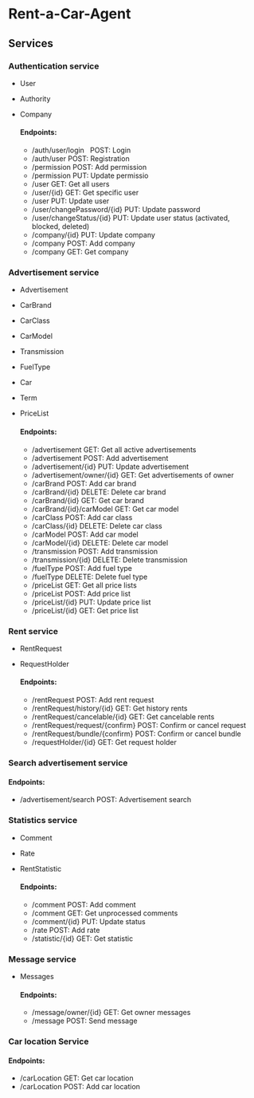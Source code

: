 # Rent-a-Car-Agent

## Services


### Authentication service

  - User
  - Authority
  - Company
  
    #### Endpoints:
    
      - /auth/user/login  &nbsp; POST: Login
      - /auth/user    POST: Registration
      - /permission  POST: Add permission
      - /permission        PUT: Update permissio
      - /user              GET: Get all users
      - /user/{id}            GET: Get specific user
      - /user                 PUT: Update user
      - /user/changePassword/{id}  PUT: Update password
      - /user/changeStatus/{id}    PUT: Update user status (activated, blocked, deleted) 
      - /company/{id}  PUT: Update company
      - /company  POST: Add company
      - /company  GET: Get company
      

### Advertisement service
    
  - Advertisement
  - CarBrand
  - CarClass
  - CarModel
  - Transmission
  - FuelType
  - Car
  - Term
  - PriceList
  
     #### Endpoints:
     
      - /advertisement GET: Get all active advertisements
      - /advertisement POST: Add advertisement
      - /advertisement/{id} PUT: Update advertisement
      - /advertisement/owner/{id} GET: Get advertisements of owner 
      - /carBrand POST: Add car brand
      - /carBrand/{id} DELETE: Delete car brand
      - /carBrand/{id} GET: Get car brand
      - /carBrand/{id}/carModel GET: Get car model
      - /carClass POST: Add car class
      - /carClass/{id} DELETE: Delete car class
      - /carModel POST: Add car model
      - /carModel/{id} DELETE: Delete car model
      - /transmission POST: Add transmission
      - /transmission/{id}  DELETE: Delete transmission
      - /fuelType POST: Add fuel type
      - /fuelType  DELETE: Delete fuel type
      - /priceList GET: Get all price lists
      - /priceList POST: Add price list
      - /priceList/{id} PUT: Update price list
      - /priceList/{id} GET: Get price list


### Rent service

  - RentRequest
  - RequestHolder
  
    #### Endpoints:
    
      - /rentRequest POST: Add rent request
      - /rentRequest/history/{id} GET: Get history rents
      - /rentRequest/cancelable/{id} GET: Get cancelable rents
      - /rentRequest/request/{confirm} POST: Confirm or cancel request
      - /rentRequest/bundle/{confirm} POST: Confirm or cancel bundle
      - /requestHolder/{id} GET: Get request holder
      
  
### Search advertisement service
  
   #### Endpoints:
   - /advertisement/search POST: Advertisement search

### Statistics service

  - Comment
  - Rate
  - RentStatistic
  
     #### Endpoints:
     - /comment POST: Add comment
     - /comment GET: Get unprocessed comments
     - /comment/{id} PUT: Update status
     - /rate POST: Add rate
     - /statistic/{id} GET: Get statistic


### Message service

  - Messages
  
     #### Endpoints:
      - /message/owner/{id} GET: Get owner messages
      - /message POST: Send message
 
 
### Car location Service

   #### Endpoints:
   - /carLocation GET: Get car location
   - /carLocation POST: Add car location
